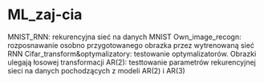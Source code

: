 # ML_zaj-cia
MNIST_RNN: rekurencyjna sieć na danych MNIST
Own_image_recogn: rozposnawanie osobno przygotowanego obrazka przez wytrenowaną sieć RNN
Cifar_transform&optymalizatory: testowanie optymalizatorów. Obrazki ulegają łosowej transformacji
AR(2): testtowanie parametrów rekurencyjnej sieci na danych pochodzących z modeli AR(2) i AR(3)
